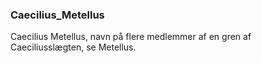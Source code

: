 ### Caecilius_Metellus


Caecilius Metellus, navn på flere medlemmer af en gren af Caeciliusslægten, se Metellus.